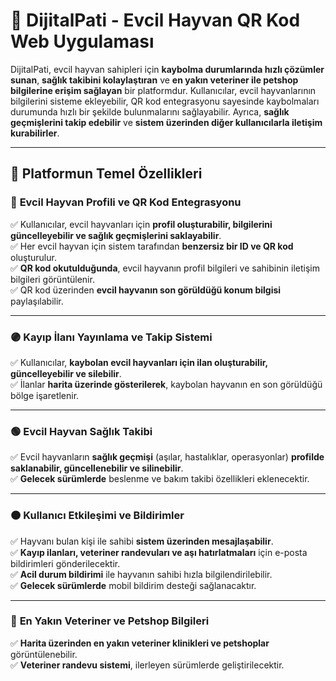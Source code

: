# 🐾 DijitalPati - Evcil Hayvan QR Kod Web Uygulaması

DijitalPati, evcil hayvan sahipleri için **kaybolma durumlarında hızlı çözümler sunan**, **sağlık takibini kolaylaştıran** ve **en yakın veteriner ile petshop bilgilerine erişim sağlayan** bir platformdur. Kullanıcılar, evcil hayvanlarının bilgilerini sisteme ekleyebilir, QR kod entegrasyonu sayesinde kaybolmaları durumunda hızlı bir şekilde bulunmalarını sağlayabilir. Ayrıca, **sağlık geçmişlerini takip edebilir** ve **sistem üzerinden diğer kullanıcılarla iletişim kurabilirler**.

---

## 🚀 Platformun Temel Özellikleri

### 🔵 **Evcil Hayvan Profili ve QR Kod Entegrasyonu**
✅ Kullanıcılar, evcil hayvanları için **profil oluşturabilir, bilgilerini güncelleyebilir ve sağlık geçmişlerini saklayabilir**.  
✅ Her evcil hayvan için sistem tarafından **benzersiz bir ID ve QR kod** oluşturulur.  
✅ **QR kod okutulduğunda**, evcil hayvanın profil bilgileri ve sahibinin iletişim bilgileri görüntülenir.  
✅ QR kod üzerinden **evcil hayvanın son görüldüğü konum bilgisi** paylaşılabilir.  

---

### 🟣 **Kayıp İlanı Yayınlama ve Takip Sistemi**
✅ Kullanıcılar, **kaybolan evcil hayvanları için ilan oluşturabilir, güncelleyebilir ve silebilir**.  
✅ İlanlar **harita üzerinde gösterilerek**, kaybolan hayvanın en son görüldüğü bölge işaretlenir.  

---

### 🟢 **Evcil Hayvan Sağlık Takibi**
✅ Evcil hayvanların **sağlık geçmişi** (aşılar, hastalıklar, operasyonlar) **profilde saklanabilir, güncellenebilir ve silinebilir**.  
✅ **Gelecek sürümlerde** beslenme ve bakım takibi özellikleri eklenecektir.  

---

### 🟠 **Kullanıcı Etkileşimi ve Bildirimler**
✅ Hayvanı bulan kişi ile sahibi **sistem üzerinden mesajlaşabilir**.  
✅ **Kayıp ilanları, veteriner randevuları ve aşı hatırlatmaları** için e-posta bildirimleri gönderilecektir.  
✅ **Acil durum bildirimi** ile hayvanın sahibi hızla bilgilendirilebilir.  
✅ **Gelecek sürümlerde** mobil bildirim desteği sağlanacaktır.  

---

### 🔴 **En Yakın Veteriner ve Petshop Bilgileri**
✅ **Harita üzerinden en yakın veteriner klinikleri ve petshoplar** görüntülenebilir.  
✅ **Veteriner randevu sistemi**, ilerleyen sürümlerde geliştirilecektir.  
